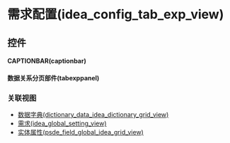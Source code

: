 # 需求配置(idea_config_tab_exp_view)  <!-- {docsify-ignore-all} -->



## 控件
#### CAPTIONBAR(captionbar)
#### 数据关系分页部件(tabexppanel)


### 关联视图
  * [数据字典(dictionary_data_idea_dictionary_grid_view)](app/view/dictionary_data_idea_dictionary_grid_view)
  * [需求(idea_global_setting_view)](app/view/idea_global_setting_view)
  * [实体属性(psde_field_global_idea_grid_view)](app/view/psde_field_global_idea_grid_view)

<script>
 const { createApp } = Vue
  createApp({
    data() {
      return {

      }
    }
  }).use(ElementPlus).mount('#app')
</script>